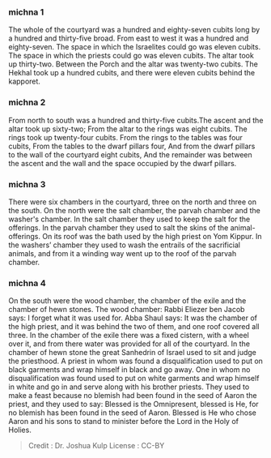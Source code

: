 
### michna 1
The whole of the courtyard was a hundred and eighty-seven cubits long by a hundred and thirty-five broad. From east to west it was a hundred and eighty-seven. The space in which the Israelites could go was eleven cubits. The space in which the priests could go was eleven cubits. The altar took up thirty-two. Between the Porch and the altar was twenty-two cubits. The Hekhal took up a hundred cubits, and there were eleven cubits behind the kapporet.

### michna 2
From north to south was a hundred and thirty-five cubits.The ascent and the altar took up sixty-two; From the altar to the rings was eight cubits. The rings took up twenty-four cubits. From the rings to the tables was four cubits, From the tables to the dwarf pillars four, And from the dwarf pillars to the wall of the courtyard eight cubits, And the remainder was between the ascent and the wall  and the space occupied by the dwarf pillars.

### michna 3
There were six chambers in the courtyard, three on the north and three on the south. On the north were the salt chamber, the parvah chamber and the washer's chamber. In the salt chamber they used to keep the salt for the offerings. In the parvah chamber they used to salt the skins of the animal-offerings. On its roof was the bath used by the high priest on Yom Kippur. In the washers’ chamber they used to wash the entrails of the sacrificial animals, and from it a winding way went up to the roof of the parvah chamber.

### michna 4
On the south were the wood chamber, the chamber of the exile and the chamber of hewn stones. The wood chamber: Rabbi Eliezer ben Jacob says: I forget what it was used for. Abba Shaul says: It was the chamber of the high priest, and it was behind the two of them, and one roof covered all three. In the chamber of the exile there was a fixed cistern, with a wheel over it, and from there water was provided for all of the courtyard. In the chamber of hewn stone the great Sanhedrin of Israel used to sit and judge the priesthood. A priest in whom was found a disqualification used to put on black garments and wrap himself in black and go away. One in whom no disqualification was found used to put on white garments and wrap himself in white and go in and serve along with his brother priests. They used to make a feast because no blemish had been found in the seed of Aaron the priest, and they used to say: Blessed is the Omnipresent, blessed is He, for no blemish has been found in the seed of Aaron. Blessed is He who chose Aaron and his sons to stand to minister before the Lord in the Holy of Holies.

>Credit : Dr. Joshua Kulp
>License : CC-BY
